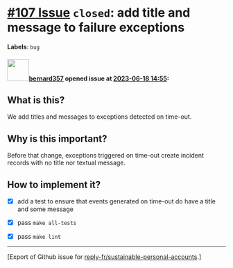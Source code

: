 # [\#107 Issue](https://github.com/reply-fr/sustainable-personal-accounts/issues/107) `closed`: add title and message to failure exceptions
**Labels**: `bug`


#### <img src="https://avatars.githubusercontent.com/u/235078?v=4" width="50">[bernard357](https://github.com/bernard357) opened issue at [2023-06-18 14:55](https://github.com/reply-fr/sustainable-personal-accounts/issues/107):

## What is this?
We add titles and messages to exceptions detected on time-out.

## Why is this important?
Before that change, exceptions triggered on time-out create incident records with no title nor textual message.

## How to implement it?

- [x] add a test to ensure that events generated on time-out do have a title and some message
- [x] pass `make all-tests`
- [x] pass `make lint`




-------------------------------------------------------------------------------



[Export of Github issue for [reply-fr/sustainable-personal-accounts](https://github.com/reply-fr/sustainable-personal-accounts).]
